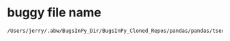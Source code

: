 # buggy file name

```text
/Users/jerry/.abw/BugsInPy_Dir/BugsInPy_Cloned_Repos/pandas/pandas/tseries/offsets.py
```
